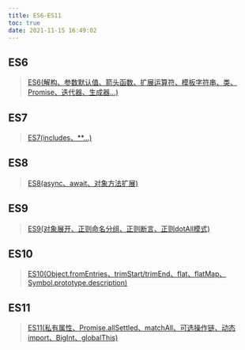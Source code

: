 ```yaml
---
title: ES6-ES11
toc: true
date: 2021-11-15 16:49:02
---
```


## ES6
>[ES6(解构、参数默认值、箭头函数、扩展运算符、模板字符串、类、Promise、迭代器、生成器...)](/All/js/es/es6 "es6")

## ES7
>[ES7(includes、**...)](/All/js/es/es7 "es7")

## ES8
>[ES8(async、await、对象方法扩展)](/All/js/es/es8 "es8")

## ES9
>[ES9(对象展开、正则命名分组、正则断言、正则dotAll模式)](/All/js/es/es9 "es9")

## ES10
>[ES10(Object.fromEntries、trimStart/trimEnd、flat、flatMap、Symbol.prototype.description)](/All/js/es/es10 "es10")

## ES11
>[ES11(私有属性、Promise.allSettled、matchAll、可选操作链、动态import、BigInt、globalThis)](/All/js/es/es11 "es11")